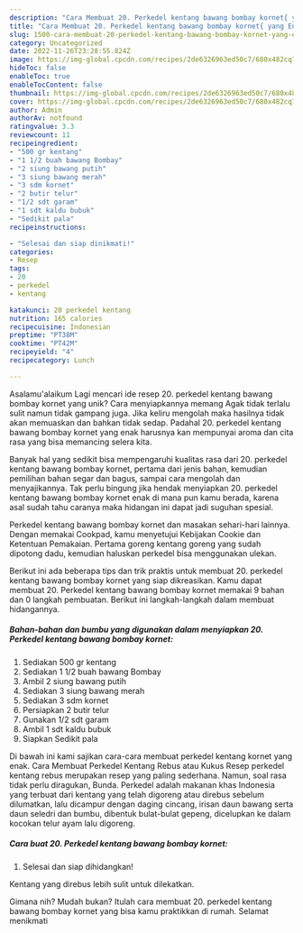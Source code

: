 ```yaml
---
description: "Cara Membuat 20. Perkedel kentang bawang bombay kornet{ yang Enak"
title: "Cara Membuat 20. Perkedel kentang bawang bombay kornet{ yang Enak"
slug: 1500-cara-membuat-20-perkedel-kentang-bawang-bombay-kornet-yang-enak
category: Uncategorized
date: 2022-11-26T23:28:55.824Z
image: https://img-global.cpcdn.com/recipes/2de6326963ed50c7/680x482cq70/20-perkedel-kentang-bawang-bombay-kornet-foto-resep-utama.jpg
hideToc: false
enableToc: true
enableTocContent: false
thumbnail: https://img-global.cpcdn.com/recipes/2de6326963ed50c7/680x482cq70/20-perkedel-kentang-bawang-bombay-kornet-foto-resep-utama.jpg
cover: https://img-global.cpcdn.com/recipes/2de6326963ed50c7/680x482cq70/20-perkedel-kentang-bawang-bombay-kornet-foto-resep-utama.jpg
author: Admin
authorAv: notfound
ratingvalue: 3.3
reviewcount: 11
recipeingredient:
- "500 gr kentang"
- "1 1/2 buah bawang Bombay"
- "2 siung bawang putih"
- "3 siung bawang merah"
- "3 sdm kornet"
- "2 butir telur"
- "1/2 sdt garam"
- "1 sdt kaldu bubuk"
- "Sedikit pala"
recipeinstructions:

- "Selesai dan siap dinikmati!"
categories:
- Resep
tags:
- 20
- perkedel
- kentang

katakunci: 20 perkedel kentang 
nutrition: 165 calories
recipecuisine: Indonesian
preptime: "PT38M"
cooktime: "PT42M"
recipeyield: "4"
recipecategory: Lunch

---
```



Asalamu'alaikum Lagi mencari ide resep 20. perkedel kentang bawang bombay kornet yang unik? Cara menyiapkannya memang Agak tidak terlalu sulit namun tidak gampang juga. Jika keliru mengolah maka hasilnya tidak akan memuaskan dan bahkan tidak sedap. Padahal 20. perkedel kentang bawang bombay kornet yang enak harusnya kan mempunyai aroma dan cita rasa yang bisa memancing selera kita.


Banyak hal yang sedikit bisa mempengaruhi kualitas rasa dari 20. perkedel kentang bawang bombay kornet, pertama dari jenis bahan, kemudian pemilihan bahan segar dan bagus, sampai cara mengolah dan menyajikannya. Tak perlu bingung jika hendak menyiapkan 20. perkedel kentang bawang bombay kornet enak di mana pun kamu berada, karena asal sudah tahu caranya maka hidangan ini dapat jadi suguhan spesial.

Perkedel kentang bawang bombay kornet dan masakan sehari-hari lainnya. Dengan memakai Cookpad, kamu menyetujui Kebijakan Cookie dan Ketentuan Pemakaian. Pertama goreng kentang goreng yang sudah dipotong dadu, kemudian haluskan perkedel bisa menggunakan ulekan.


Berikut ini ada beberapa tips dan trik praktis untuk membuat 20. perkedel kentang bawang bombay kornet yang siap dikreasikan. Kamu dapat membuat 20. Perkedel kentang bawang bombay kornet memakai 9 bahan dan 0 langkah pembuatan. Berikut ini langkah-langkah dalam membuat hidangannya.

<!--inarticleads1-->

##### Bahan-bahan dan bumbu yang digunakan dalam menyiapkan 20. Perkedel kentang bawang bombay kornet:

1. Sediakan 500 gr kentang
1. Sediakan 1 1/2 buah bawang Bombay
1. Ambil 2 siung bawang putih
1. Sediakan 3 siung bawang merah
1. Sediakan 3 sdm kornet
1. Persiapkan 2 butir telur
1. Gunakan 1/2 sdt garam
1. Ambil 1 sdt kaldu bubuk
1. Siapkan Sedikit pala


Di bawah ini kami sajikan cara-cara membuat perkedel kentang kornet yang enak. Cara Membuat Perkedel Kentang Rebus atau Kukus Resep perkedel kentang rebus merupakan resep yang paling sederhana. Namun, soal rasa tidak perlu diragukan, Bunda. Perkedel adalah makanan khas Indonesia yang terbuat dari kentang yang telah digoreng atau direbus sebelum dilumatkan, lalu dicampur dengan daging cincang, irisan daun bawang serta daun seledri dan bumbu, dibentuk bulat-bulat gepeng, dicelupkan ke dalam kocokan telur ayam lalu digoreng. 

<!--inarticleads2-->

##### Cara buat 20. Perkedel kentang bawang bombay kornet:


1. Selesai dan siap dihidangkan!

Kentang yang direbus lebih sulit untuk dilekatkan. 

Gimana nih? Mudah bukan? Itulah cara membuat 20. perkedel kentang bawang bombay kornet yang bisa kamu praktikkan di rumah. Selamat menikmati

